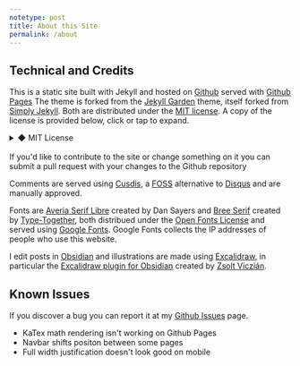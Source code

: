 ```yaml
---
notetype: post
title: About this Site
permalink: /about
---
```


## Technical and Credits

This is a static site built with Jekyll and hosted on [Github](https://github.com/jonesethan883/jonesethan883.github.io) served with [Github Pages](https://pages.github.com)
The theme is forked from the [Jekyll Garden](https://github.com/Jekyll-Garden/jekyll-garden.github.io) theme, itself forked from [Simply Jekyll](https://github.com/raghudotcc/simply-jekyll). Both are distributed under the [MIT license](https://opensource.org/licenses/MIT). A copy of the license is provided below, click or tap to expand.
<details>
 <summary>◆ MIT License</summary>
 <blockquote><p>Copyright (c) 2020 Raghuveer S, Hiran Venugopalan</p>

 <p>Permission is hereby granted, free of charge, to any person obtaining a copy of this software and associated documentation files (the "Software"), to deal in the Software without restriction, including without limitation the rights to use, copy, modify, merge, publish, distribute, sublicense, and/or sell copies of the Software, and to permit persons to whom the Software is furnished to do so, subject to the following conditions:</p>
 <p>The above copyright notice and this permission notice shall be included in all copies or substantial portions of the Software.</p>
<p>The software is provided "as is", without warranty of any kind, express or implied, including but not limited to the warranties of merchantability, fitness for a particular purpose and noninfringement. In no event shall the authors or copyright holders be liable for any claim, damages, or other liability, whether in an action of contract, tort or otherwise, arising from, out of or in connection with the Software or the use or other dealings in the Software.</p>
</blockquote>
</details>
<br>
If you'd like to contribute to the site or change something on it you can submit a pull request with your changes to the Github repository
<br>

Comments are served using [Cusdis](https://cusdis.com), a [FOSS](https://en.wikipedia.org/wiki/Free_and_open-source_software) alternative to [Disqus](https://disqus.com) and are manually approved.
<br>

Fonts are [Averia Serif Libre](http://iotic.com/averia/) created by Dan Sayers and [Bree Serif](https://fonts.google.com/specimen/Bree+Serif) created by [Type-Together](https://www.type-together.com), both distribued under the [Open Fonts License](https://en.wikipedia.org/wiki/SIL_Open_Font_License) and served using [Google Fonts](https://fonts.google.com). Google Fonts collects the IP addresses of people who use this website.
<br>

I edit posts in [Obsidian](https://obsidian.md/) and illustrations are made using [Excalidraw](https://excalidraw.com/), in particular the [Excalidraw plugin for Obsidian](https://github.com/zsviczian/obsidian-excalidraw-plugin) created by [Zsolt Viczián](https://www.zsolt.blog/). 
<br>

## Known Issues

If you discover a bug you can report it at my [Github Issues](https://github.com/jonesethan883/jonesethan883.github.io/issues) page.

- KaTex math rendering isn't working on Github Pages
- Navbar shifts positon between some pages
- Full width justification doesn't look good on mobile